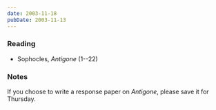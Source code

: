 ```yaml
---
date: 2003-11-18
pubDate: 2003-11-13
---
```


### Reading

* Sophocles, <cite>Antigone</cite> (1--22)

### Notes

If you choose to write a response paper on <cite>Antigone</cite>, please save it for Thursday.
